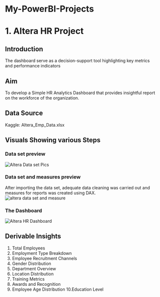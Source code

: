 # My-PowerBI-Projects

# 1. Altera HR Project
## Introduction
The dashboard serve as a decision-support tool highlighting key metrics and performance indicators
## Aim
To develop a Simple HR Analytics Dashboard that provides insightful report on the workforce of the organization.
## Data Source
Kaggle: Altera_Emp_Data.xlsx
## Visuals Showing  various Steps 
### Data set preview
![Altera Data set Pics](https://github.com/user-attachments/assets/99aee68f-50f8-454a-9491-6a2dca0850a5)

### Data set and measures preview
After importing the data set, adequate data cleaning was carried out and measures for reports was created using DAX.
![altera data set and measure](https://github.com/user-attachments/assets/69abfb1b-b162-4cf0-9aae-edc3c10b56ea)

### The Dashboard
![Altera HR Dashboard](https://github.com/user-attachments/assets/d2d08023-4429-4bbd-a32d-807d0bd40285)

## Derivable Insights
 1. Total Employees 
 2. Employment Type Breakdown
 3. Employee Recruitment Channels
 4. Gender Distribution
 5. Department Overview
 6. Location Distribution 
 7. Training Metrics 
 8. Awards and Recognition
 9. Employee Age Distribution
 10.Education Level 
   
 

